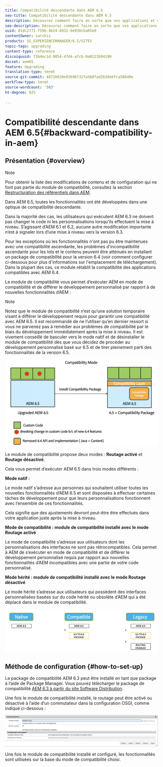 ```yaml
---
title: Compatibilité descendante dans AEM 6.5
seo-title: Compatibilité descendante dans AEM 6.5
description: Découvrez comment faire en sorte que vos applications et configurations restent compatibles avec AEM 6.5
seo-description: Découvrez comment faire en sorte que vos applications et configurations restent compatibles avec AEM 6.5
uuid: 81dc2771-f59b-4b24-8932-9e938cba05e0
contentOwner: sarchiz
products: SG_EXPERIENCEMANAGER/6.5/SITES
topic-tags: upgrading
content-type: reference
discoiquuid: f3b4ec1d-9054-47d4-afcb-0a0121b94190
docset: aem65
feature: Upgrading
translation-type: tm+mt
source-git-commit: 48726639e93696f32fa368fad2630e6fca50640e
workflow-type: tm+mt
source-wordcount: '503'
ht-degree: 82%

---
```



# Compatibilité descendante dans AEM 6.5{#backward-compatibility-in-aem}

## Présentation {#overview}

>[!NOTE]
>
>Pour obtenir la liste des modifications de contenu et de configuration qui ne font pas partie du module de compatibilité, consultez la section [Restructuration des référentiels dans AEM](/help/sites-deploying/repository-restructuring.md).

Dans AEM 6.5, toutes les fonctionnalités ont été développées dans une optique de compatibilité descendante.

Dans la majorité des cas, les utilisateurs qui exécutent AEM 6.3 ne doivent pas changer le code ni les personnalisations lorsqu’ils effectuent la mise à niveau. S’agissant d’AEM 6.1 et 6.2, aucune autre modification importante n’est à signaler lors d’une mise à niveau vers la version 6.3.

Pour les exceptions où les fonctionnalités n&#39;ont pas pu être maintenues avec une compatibilité ascendante, les problèmes d&#39;incompatibilité ascendante pour les lots et le contenu peuvent être atténués en installant un package de compatibilité pour la version 6.4 (voir comment configurer ci-dessous pour plus d&#39;informations sur l&#39;emplacement de téléchargement). Dans la plupart des cas, ce module rétablit la compatibilité des applications compatibles avec AEM 6.4.

Le module de compatibilité vous permet d’exécuter AEM en mode de compatibilité et de différer le développement personnalisé par rapport à de nouvelles fonctionnalités d’AEM :

>[!NOTE]
>
>Notez que le module de compatibilité n’est qu’une solution temporaire visant à différer le développement requis pour garantir une compatibilité avec AEM 6.5. Il est recommandé de ne l’utiliser qu’en dernier ressort si vous ne parvenez pas à remédier aux problèmes de compatibilité par le biais du développement immédiatement après la mise à niveau. Il est vivement conseillé de basculer vers le mode natif et de désinstaller le module de compatibilité dès que vous décidez de procéder au développement personnalisé basé sur 6.5 et de tirer pleinement parti des fonctionnalités de la version 6.5.

![saut](assets/sase.png)

Le module de compatibilité propose deux modes : **Routage activé** et **Routage désactivé**.

Cela vous permet d’exécuter AEM 6.5 dans trois modes différents :

**Mode natif :**

Le mode natif s’adresse aux personnes qui souhaitent utiliser toutes les nouvelles fonctionnalités d’AEM 6.5 et sont disposées à effectuer certaines tâches de développement pour que leurs personnalisations fonctionnent avec l’ensemble de ces fonctionnalités.

Cela signifie que des ajustements devront peut-être être effectués dans votre application juste après la mise à niveau.

**Mode de compatibilité : module de compatibilité installé avec le mode Routage activé**

Le mode de compatibilité s’adresse aux utilisateurs dont les personnalisations des interfaces ne sont pas rétrocompatibles. Cela permet à AEM de s’exécuter en mode de compatibilité et de différer le développement personnalisé requis par rapport aux nouvelles fonctionnalités d’AEM incompatibles avec une partie de votre code personnalisé.

**Mode hérité : module de compatibilité installé avec le mode Routage désactivé**

Le mode hérité s’adresse aux utilisateurs qui possèdent des interfaces personnalisées basées sur du code hérité ou obsolète d’AEM qui a été déplacé dans le module de compatibilité.

![sapte](assets/sapte.png)

## Méthode de configuration {#how-to-set-up}

Le package de compatibilité AEM 6.3 peut être installé en tant que package à l’aide de Package Manager. Vous pouvez télécharger le package de compatibilité [AEM 6.3 à partir du site Software Distribution](https://experience.adobe.com/#/downloads/content/software-distribution/en/aem.html?package=/content/software-distribution/en/details.html/content/dam/aem/public/adobe/packages/cq640/compatpack/aem-compat-cq64-to-cq63).

Une fois le module de compatibilité installé, le routage peut être activé ou désactivé à l’aide d’un commutateur dans la configuration OSGI, comme indiqué ci-dessous :

![screen_shot_2017-11-27at122421pm](assets/screen_shot_2017-11-27at122421pm.png)

Une fois le module de compatibilité installé et configuré, les fonctionnalités sont utilisées sur la base du mode de compatibilité choisi.

